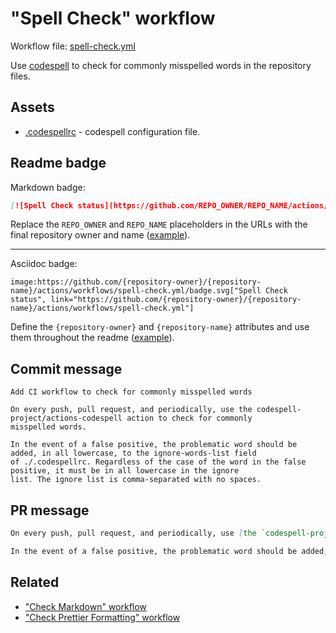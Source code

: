 # "Spell Check" workflow

Workflow file: [spell-check.yml](spell-check.yml)

Use [codespell](https://github.com/codespell-project/codespell) to check for commonly misspelled words in the repository files.

## Assets

- [.codespellrc](assets/spell-check/.codespellrc) - codespell configuration file.

## Readme badge

Markdown badge:

```markdown
[![Spell Check status](https://github.com/REPO_OWNER/REPO_NAME/actions/workflows/spell-check.yml/badge.svg)](https://github.com/REPO_OWNER/REPO_NAME/actions/workflows/spell-check.yml)
```

Replace the `REPO_OWNER` and `REPO_NAME` placeholders in the URLs with the final repository owner and name ([example](https://raw.githubusercontent.com/arduino-libraries/ArduinoIoTCloud/master/README.md)).

---

Asciidoc badge:

```adoc
image:https://github.com/{repository-owner}/{repository-name}/actions/workflows/spell-check.yml/badge.svg["Spell Check status", link="https://github.com/{repository-owner}/{repository-name}/actions/workflows/spell-check.yml"]
```

Define the `{repository-owner}` and `{repository-name}` attributes and use them throughout the readme ([example](https://raw.githubusercontent.com/arduino-libraries/WiFiNINA/master/README.adoc)).

## Commit message

```
Add CI workflow to check for commonly misspelled words

On every push, pull request, and periodically, use the codespell-project/actions-codespell action to check for commonly
misspelled words.

In the event of a false positive, the problematic word should be added, in all lowercase, to the ignore-words-list field
of ./.codespellrc. Regardless of the case of the word in the false positive, it must be in all lowercase in the ignore
list. The ignore list is comma-separated with no spaces.
```

## PR message

```markdown
On every push, pull request, and periodically, use [the `codespell-project/actions-codespell` action](https://github.com/codespell-project/actions-codespell) to check for commonly misspelled words.

In the event of a false positive, the problematic word should be added, in all lowercase, to the `ignore-words-list` field of `./.codespellrc`. Regardless of the case of the word in the false positive, it must be in all lowercase in the ignore list. The ignore list is comma-separated with no spaces.
```

## Related

- ["Check Markdown" workflow](check-markdown.md)
- ["Check Prettier Formatting" workflow](check-prettier-formatting.md)
